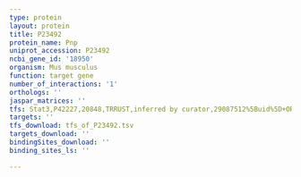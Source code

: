 ```yaml
---
type: protein
layout: protein
title: P23492
protein_name: Pnp
uniprot_accession: P23492
ncbi_gene_id: '18950'
organism: Mus musculus
function: target gene
number_of_interactions: '1'
orthologs: ''
jaspar_matrices: ''
tfs: Stat3,P42227,20848,TRRUST,inferred by curator,29087512%5Buid%5D+OR+16293640%5Buid%5D,Yes
targets: ''
tfs_download: tfs_of_P23492.tsv
targets_download: ''
bindingSites_download: ''
binding_sites_ls: ''

---
```

